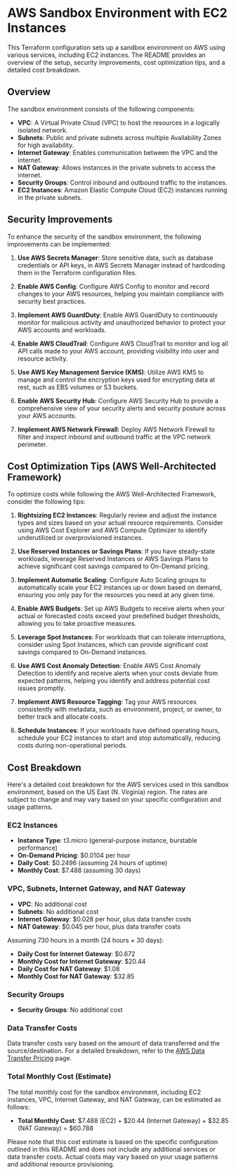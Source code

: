 # AWS Sandbox Environment with EC2 Instances

This Terraform configuration sets up a sandbox environment on AWS using various services, including EC2 instances. The README provides an overview of the setup, security improvements, cost optimization tips, and a detailed cost breakdown.

## Overview

The sandbox environment consists of the following components:

- **VPC**: A Virtual Private Cloud (VPC) to host the resources in a logically isolated network.
- **Subnets**: Public and private subnets across multiple Availability Zones for high availability.
- **Internet Gateway**: Enables communication between the VPC and the internet.
- **NAT Gateway**: Allows instances in the private subnets to access the internet.
- **Security Groups**: Control inbound and outbound traffic to the instances.
- **EC2 Instances**: Amazon Elastic Compute Cloud (EC2) instances running in the private subnets.

## Security Improvements

To enhance the security of the sandbox environment, the following improvements can be implemented:

1. **Use AWS Secrets Manager**: Store sensitive data, such as database credentials or API keys, in AWS Secrets Manager instead of hardcoding them in the Terraform configuration files.

2. **Enable AWS Config**: Configure AWS Config to monitor and record changes to your AWS resources, helping you maintain compliance with security best practices.

3. **Implement AWS GuardDuty**: Enable AWS GuardDuty to continuously monitor for malicious activity and unauthorized behavior to protect your AWS accounts and workloads.

4. **Enable AWS CloudTrail**: Configure AWS CloudTrail to monitor and log all API calls made to your AWS account, providing visibility into user and resource activity.

5. **Use AWS Key Management Service (KMS)**: Utilize AWS KMS to manage and control the encryption keys used for encrypting data at rest, such as EBS volumes or S3 buckets.

6. **Enable AWS Security Hub**: Configure AWS Security Hub to provide a comprehensive view of your security alerts and security posture across your AWS accounts.

7. **Implement AWS Network Firewall**: Deploy AWS Network Firewall to filter and inspect inbound and outbound traffic at the VPC network perimeter.

## Cost Optimization Tips (AWS Well-Architected Framework)

To optimize costs while following the AWS Well-Architected Framework, consider the following tips:

1. **Rightsizing EC2 Instances**: Regularly review and adjust the instance types and sizes based on your actual resource requirements. Consider using AWS Cost Explorer and AWS Compute Optimizer to identify underutilized or overprovisioned instances.

2. **Use Reserved Instances or Savings Plans**: If you have steady-state workloads, leverage Reserved Instances or AWS Savings Plans to achieve significant cost savings compared to On-Demand pricing.

3. **Implement Automatic Scaling**: Configure Auto Scaling groups to automatically scale your EC2 instances up or down based on demand, ensuring you only pay for the resources you need at any given time.

4. **Enable AWS Budgets**: Set up AWS Budgets to receive alerts when your actual or forecasted costs exceed your predefined budget thresholds, allowing you to take proactive measures.

5. **Leverage Spot Instances**: For workloads that can tolerate interruptions, consider using Spot Instances, which can provide significant cost savings compared to On-Demand instances.

6. **Use AWS Cost Anomaly Detection**: Enable AWS Cost Anomaly Detection to identify and receive alerts when your costs deviate from expected patterns, helping you identify and address potential cost issues promptly.

7. **Implement AWS Resource Tagging**: Tag your AWS resources consistently with metadata, such as environment, project, or owner, to better track and allocate costs.

8. **Schedule Instances**: If your workloads have defined operating hours, schedule your EC2 instances to start and stop automatically, reducing costs during non-operational periods.

## Cost Breakdown

Here's a detailed cost breakdown for the AWS services used in this sandbox environment, based on the US East (N. Virginia) region. The rates are subject to change and may vary based on your specific configuration and usage patterns.

### EC2 Instances

- **Instance Type**: t3.micro (general-purpose instance, burstable performance)
- **On-Demand Pricing**: $0.0104 per hour
- **Daily Cost**: $0.2496 (assuming 24 hours of uptime)
- **Monthly Cost**: $7.488 (assuming 30 days)

### VPC, Subnets, Internet Gateway, and NAT Gateway

- **VPC**: No additional cost
- **Subnets**: No additional cost
- **Internet Gateway**: $0.028 per hour, plus data transfer costs
- **NAT Gateway**: $0.045 per hour, plus data transfer costs

Assuming 730 hours in a month (24 hours × 30 days):

- **Daily Cost for Internet Gateway**: $0.672
- **Monthly Cost for Internet Gateway**: $20.44
- **Daily Cost for NAT Gateway**: $1.08
- **Monthly Cost for NAT Gateway**: $32.85

### Security Groups

- **Security Groups**: No additional cost

### Data Transfer Costs

Data transfer costs vary based on the amount of data transferred and the source/destination. For a detailed breakdown, refer to the [AWS Data Transfer Pricing](https://aws.amazon.com/vpc/pricing/data-transfer/) page.

### Total Monthly Cost (Estimate)

The total monthly cost for the sandbox environment, including EC2 instances, VPC, Internet Gateway, and NAT Gateway, can be estimated as follows:

- **Total Monthly Cost**: $7.488 (EC2) + $20.44 (Internet Gateway) + $32.85 (NAT Gateway) = $60.788

Please note that this cost estimate is based on the specific configuration outlined in this README and does not include any additional services or data transfer costs. Actual costs may vary based on your usage patterns and additional resource provisioning.